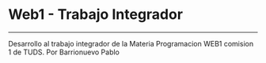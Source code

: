 # Web1 - Trabajo Integrador
---
Desarrollo al trabajo integrador de la Materia Programacion WEB1 comision 1 de TUDS.
Por Barrionuevo Pablo